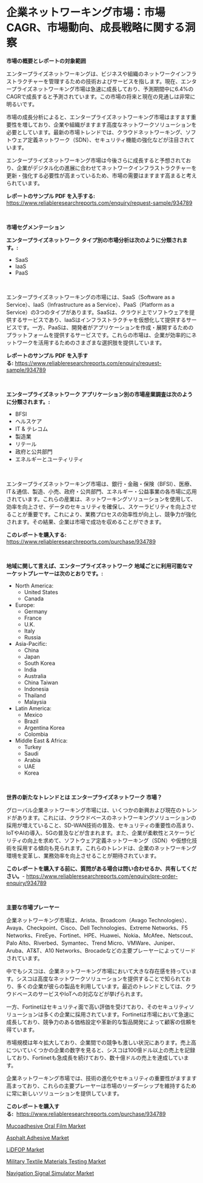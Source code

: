 <p><h1>企業ネットワーキング市場：市場CAGR、市場動向、成長戦略に関する洞察</h1></p><p><strong>市場の概要とレポートの対象範囲</strong></p>
<p><p>エンタープライズネットワーキングは、ビジネスや組織のネットワークインフラストラクチャーを管理するための技術およびサービスを指します。現在、エンタープライズネットワーキング市場は急速に成長しており、予測期間中に6.4%のCAGRで成長すると予測されています。この市場の将来と現在の見通しは非常に明るいです。</p><p>市場の成長分析によると、エンタープライズネットワーキング市場はますます重要性を増しており、企業や組織がますます高度なネットワークソリューションを必要としています。最新の市場トレンドでは、クラウドネットワーキング、ソフトウェア定義ネットワーク（SDN）、セキュリティ機能の強化などが注目されています。</p><p>エンタープライズネットワーキング市場は今後さらに成長すると予想されており、企業がデジタル化の進展に合わせてネットワークインフラストラクチャーを更新・強化する必要性が高まっているため、市場の需要はますます高まると考えられています。</p></p>
<p><strong>レポートのサンプル PDF を入手する:</strong> <a href="https://www.reliableresearchreports.com/enquiry/request-sample/934789">https://www.reliableresearchreports.com/enquiry/request-sample/934789</a></p>
<p>&nbsp;</p>
<p><strong>市場セグメンテーション</strong></p>
<p><strong>エンタープライズネットワーク タイプ別の市場分析は次のように分類されます。:</strong></p>
<p><ul><li>SaaS</li><li>IaaS</li><li>PaaS</li></ul></p>
<p>&nbsp;</p>
<p><p>エンタープライズネットワーキングの市場には、SaaS（Software as a Service）、IaaS（Infrastructure as a Service）、PaaS（Platform as a Service）の3つのタイプがあります。SaaSは、クラウド上でソフトウェアを提供するサービスであり、IaaSはインフラストラクチャを仮想化して提供するサービスです。一方、PaaSは、開発者がアプリケーションを作成・展開するためのプラットフォームを提供するサービスです。これらの市場は、企業が効率的にネットワークを活用するためのさまざまな選択肢を提供しています。</p></p>
<p><strong>レポートのサンプル PDF を入手する:</strong>&nbsp;<a href="https://www.reliableresearchreports.com/enquiry/request-sample/934789">https://www.reliableresearchreports.com/enquiry/request-sample/934789</a></p>
<p>&nbsp;</p>
<p><strong> エンタープライズネットワーク アプリケーション別の市場産業調査は次のように分類されます。:</strong></p>
<p><ul><li>BFSI</li><li>ヘルスケア</li><li>IT & テレコム</li><li>製造業</li><li>リテール</li><li>政府と公共部門</li><li>エネルギーとユーティリティ</li></ul></p>
<p>&nbsp;</p>
<p><p>エンタープライズネットワーキング市場は、銀行・金融・保険（BFSI）、医療、IT＆通信、製造、小売、政府・公共部門、エネルギー・公益事業の各市場に応用されています。これらの産業は、ネットワーキングソリューションを使用して、効率を向上させ、データのセキュリティを確保し、スケーラビリティを向上させることが重要です。これにより、業務プロセスの効率性が向上し、競争力が強化されます。その結果、企業は市場で成功を収めることができます。</p></p>
<p><strong>このレポートを購入する:</strong>&nbsp; <a href="https://www.reliableresearchreports.com/purchase/934789">https://www.reliableresearchreports.com/purchase/934789</a></p>
<p>&nbsp;</p>
<p><strong>地域に関して言えば、エンタープライズネットワーク 地域ごとに利用可能なマーケットプレーヤーは次のとおりです。:</strong></p>
<p><ul>
    <li>
        North America:
        <ul>
            <li>United States</li>
            <li>Canada</li>
        </ul>
    </li>
    <li>
        Europe:
        <ul>
            <li>Germany</li>
            <li>France</li>
            <li>U.K.</li>
            <li>Italy</li>
            <li>Russia</li>
        </ul>
    </li>
    <li>
        Asia-Pacific:
        <ul>
            <li>China</li>
            <li>Japan</li>
            <li>South Korea</li>
            <li>India</li>
            <li>Australia</li>
            <li>China Taiwan</li>
            <li>Indonesia</li>
            <li>Thailand</li>
            <li>Malaysia</li>
        </ul>
    </li>
    <li>
        Latin America:
        <ul>
            <li>Mexico</li>
            <li>Brazil</li>
            <li>Argentina Korea</li>
            <li>Colombia</li>
        </ul>
    </li>
    <li>
        Middle East & Africa:
        <ul>
            <li>Turkey</li>
            <li>Saudi</li>
            <li>Arabia</li>
            <li>UAE</li>
            <li>Korea</li>
        </ul>
    </li>
    </ul></p>
<p>&nbsp;</p>
<p><strong>世界の新たなトレンドとは エンタープライズネットワーク 市場？</strong></p>
<p><p>グローバル企業ネットワーキング市場には、いくつかの新興および現在のトレンドがあります。これには、クラウドベースのネットワーキングソリューションの採用が増えていること、SD-WAN技術の普及、セキュリティの重要性の高まり、IoTやAIの導入、5Gの普及などが含まれます。また、企業が柔軟性とスケーラビリティの向上を求めて、ソフトウェア定義ネットワーキング（SDN）や仮想化技術を採用する傾向も見られます。これらのトレンドは、企業のネットワーキング環境を変革し、業務効率を向上させることが期待されています。</p></p>
<p><strong>このレポートを購入する前に、質問がある場合は問い合わせるか、共有してください。</strong>- <a href="https://www.reliableresearchreports.com/enquiry/pre-order-enquiry/934789">https://www.reliableresearchreports.com/enquiry/pre-order-enquiry/934789</a></p>
<p>&nbsp;</p>
<p><strong>主要な市場プレーヤー</strong></p>
<p><p>企業ネットワーキング市場は、Arista、Broadcom（Avago Technologies）、Avaya、Checkpoint、Cisco、Dell Technologies、Extreme Networks、F5 Networks、FireEye、Fortinet、HPE、Huawei、Nokia、McAfee、Netscout、Palo Alto、Riverbed、Symantec、Trend Micro、VMWare、Juniper、Aruba、AT&T、A10 Networks、Brocadeなどの主要プレーヤーによってリードされています。</p><p>中でもシスコは、企業ネットワーキング市場において大きな存在感を持っています。シスコは高度なネットワークソリューションを提供することで知られており、多くの企業が彼らの製品を利用しています。最近のトレンドとしては、クラウドベースのサービスやIoTへの対応などが挙げられます。</p><p>一方、Fortinetはセキュリティ面で高い評価を受けており、そのセキュリティソリューションは多くの企業に採用されています。Fortinetは市場において急速に成長しており、競争力のある価格設定や革新的な製品開発によって顧客の信頼を得ています。</p><p>市場規模は年々拡大しており、企業間での競争も激しい状況にあります。売上高についていくつかの企業の数字を見ると、シスコは100億ドル以上の売上を記録しており、Fortinetも急成長を続けており、数十億ドルの売上を達成しています。</p><p>企業ネットワーキング市場では、技術の進化やセキュリティの重要性がますます高まっており、これらの主要プレーヤーは市場のリーダーシップを維持するために常に新しいソリューションを提供しています。</p></p>
<p><strong>このレポートを購入する:</strong>&nbsp;&nbsp;<a href="https://www.reliableresearchreports.com/purchase/934789">https://www.reliableresearchreports.com/purchase/934789</a></p>
<p><p><a href="https://github.com/Glendatilghmankmgz0rbhwpy/Market-Research-Report-List-1/blob/main/mucoadhesive-oral-film-market.md">Mucoadhesive Oral Film Market</a></p><p><a href="https://view.publitas.com/reportprime-1/asphalt-adhesive-market-research-report-provides-thorough-industry-overview-which-offers-an-in-depth-analysis-of-product-trends-and-new-market-divisions/">Asphalt Adhesive Market</a></p><p><a href="https://view.publitas.com/reportprime-1/lidfop-market-challenges-opportunities-and-growth-drivers-and-major-market-players-forecasted-for-period-from-2024-2031/">LiDFOP Market</a></p><p><a href="https://frill-swim-3cd.notion.site/Military-Textile-Materials-Testing-Market-with-the-goal-of-estimating-the-market-size-and-future-gro-d49970850413464689affc7744f56d54">Military Textile Materials Testing Market</a></p><p><a href="https://gentle-editor-9db.notion.site/Global-Navigation-Signal-Simulator-Market-Size-and-Market-Trends-Insights-and-Projections-from-2024-e6460941a3984831bec14babda37a100">Navigation Signal Simulator Market</a></p></p>